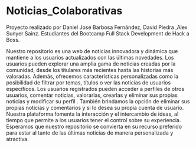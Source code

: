 # Noticias_Colaborativas
Proyecto realizado por Daniel José Barbosa Fernández, David Piedra ,Alex Sunyer Sainz. Estudiantes del Bootcamp Full Stack Development de Hack a Boss.

Nuestro repositorio es una web de noticias innovadora y dinámica que mantiene a los usuarios actualizados con las últimas novedades. Los usuarios pueden explorar una amplia gama de noticias creadas por la comunidad, desde los titulares más recientes hasta las historias más valoradas. Además, ofrecemos características personalizadas como la posibilidad de filtrar por temas, títulos o ver las noticias de usuarios específicos. Los usuarios registrados pueden acceder a perfiles de otros usuarios, comentar noticias, valorarlas, crearlas y eliminar sus propias noticias y modificar su perfil . También brindamos la opción de eliminar sus propias noticias y comentarios y si lo desea su propia cuenta de usuario. Nuestra plataforma fomenta la interacción y el intercambio de ideas, al tiempo que permite a los usuarios tener el control sobre su experiencia. Esperamos que nuestro repositorio se convierta en su recurso preferido para estar al tanto de las últimas noticias de manera personalizada y atractiva.
